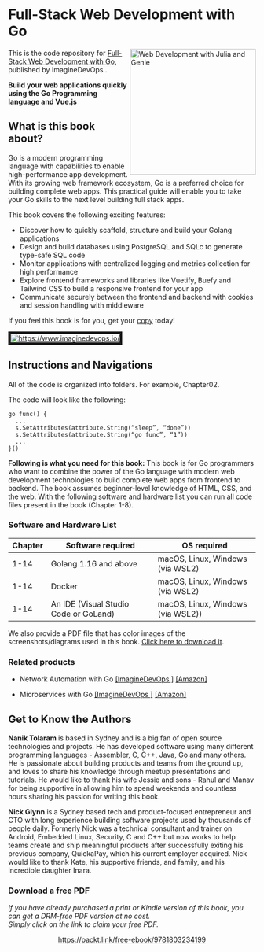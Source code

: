 # Full-Stack Web Development with Go

<a href="https://www.imaginedevops.io/product/becoming-a-full-stack-go-developer/9781803234199"><img src="https://static.packt-cdn.com/products/9781803234199/cover/smaller" alt="Web Development with Julia and Genie" height="256px" align="right"></a>

This is the code repository for [Full-Stack Web Development with Go](https://www.imaginedevops.io/product/web-development-with-julia-and-genie/9781801811132), published by ImagineDevOps .

**Build your web applications quickly using the Go Programming language and Vue.js**

## What is this book about?
Go is a modern programming language with capabilities to enable high-performance app development. With its growing web framework ecosystem, Go is a preferred choice for building complete web apps. This practical guide will enable you to take your Go skills to the next level building full stack apps.

This book covers the following exciting features: 
* Discover how to quickly scaffold, structure and build your Golang applications
* Design and build databases using PostgreSQL and SQLc to generate type-safe SQL code
* Monitor applications with centralized logging and metrics collection for high performance
* Explore frontend frameworks and libraries like Vuetify, Buefy and Tailwind CSS to build a responsive frontend for your app
* Communicate securely between the frontend and backend with cookies and session handling with middleware


If you feel this book is for you, get your [copy](https://www.amazon.com/dp/1803234199) today!

<a href="https://www.imaginedevops.io/?utm_source=github&utm_medium=banner&utm_campaign=GitHubBanner"><img src="https://raw.githubusercontent.com/ImagineDevOps DevOps/GitHub/master/GitHub.png" 
alt="https://www.imaginedevops.io/" border="5" /></a>


## Instructions and Navigations
All of the code is organized into folders. For example, Chapter02.

The code will look like the following:
```
go func() {
  ...
  s.SetAttributes(attribute.String(“sleep”, “done”))
  s.SetAttributes(attribute.String(“go func”, “1”))
  ...
}()
```

**Following is what you need for this book:**
This book is for Go programmers who want to combine the power of the Go language with modern web development technologies to build complete web apps from frontend to backend. The book assumes beginner-level knowledge of HTML, CSS, and the web.
With the following software and hardware list you can run all code files present in the book (Chapter 1-8).

### Software and Hardware List

| Chapter  | Software required                   | OS required                        |
| -------- | ------------------------------------| -----------------------------------|
| 1-14        | Golang 1.16 and above                  | macOS, Linux, Windows (via WSL2) |
| 1-14      | Docker           | macOS, Linux, Windows (via WSL2)|
| 1-14     |An IDE (Visual Studio Code or GoLand)         |macOS, Linux, Windows (via WSL2)) |



We also provide a PDF file that has color images of the screenshots/diagrams used in this book. [Click here to download it](https://packt.link/EO4sG).


### Related products <Other books you may enjoy>
* Network Automation with Go [[ImagineDevOps ]](https://www.imaginedevops.io/product/network-automation-with-go/9781800560925) [[Amazon]](https://www.amazon.com/dp/1800560923)

* Microservices with Go [[ImagineDevOps ]](https://www.imaginedevops.io/product/rust-web-programming/9781800560819) [[Amazon]](https://www.amazon.com/dp/1804617008)

## Get to Know the Authors
**Nanik Tolaram**
is based in Sydney and is a big fan of open source technologies and projects. He has developed software using many different programming languages - Assembler, C, C++, Java, Go and many others. He is passionate about building products and teams from the ground up, and loves to share his knowledge through meetup presentations and tutorials.
He would like to thank his wife Jessie and sons - Rahul and Manav for being supportive in allowing him to spend weekends and countless hours sharing his passion for writing this book.

**Nick Glynn**
is a Sydney based tech and product-focused entrepreneur and CTO with long experience building software projects used by thousands of people daily.
Formerly Nick was a technical consultant and trainer on Android, Embedded Linux, Security, C and C++ but now works to help teams create and ship meaningful products after successfully exiting his previous company, QuickaPay, which his current employer acquired.
Nick would like to thank Kate, his supportive friends, and family, and his incredible daughter Inara.

### Download a free PDF

 <i>If you have already purchased a print or Kindle version of this book, you can get a DRM-free PDF version at no cost.<br>Simply click on the link to claim your free PDF.</i>
<p align="center"> <a href="https://packt.link/free-ebook/9781803234199">https://packt.link/free-ebook/9781803234199 </a> </p>
